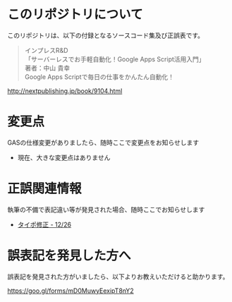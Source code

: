# このリポジトリについて

このリポジトリは、以下の付録となるソースコード集及び正誤表です。

> インプレスR&D  
> 「サーバーレスでお手軽自動化！Google Apps Script活用入門」  
> 著者：中山 貴幸  
> Google Apps Scriptで毎日の仕事をかんたん自動化！

http://nextpublishing.jp/book/9104.html


# 変更点

GASの仕様変更がありましたら、随時ここで変更点をお知らせします

- 現在、大きな変更点はありません


# 正誤関連情報

執筆の不備で表記違い等が発見された場合、随時ここでお知らせします

- [タイポ修正 - 12/26](https://github.com/takanakahiko/GAS_Katsuyou_Nyuumon/commit/fa6fabf7d83ce8d049a1030d6e9ffd33345b29d8)

# 誤表記を発見した方へ

誤表記を発見された方がいましたら、以下よりお教えいただけると助かります。

https://goo.gl/forms/mD0MuwyEexipT8nY2